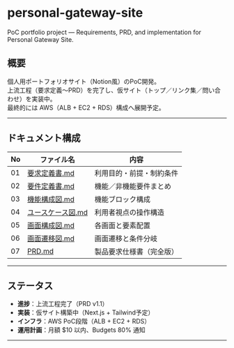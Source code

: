 # personal-gateway-site
PoC portfolio project — Requirements, PRD, and implementation for Personal Gateway Site.

##  概要
個人用ポートフォリオサイト（Notion風）のPoC開発。  
上流工程（要求定義～PRD）を完了し、仮サイト（トップ／リンク集／問い合わせ）を実装中。  
最終的には AWS（ALB + EC2 + RDS）構成へ展開予定。

---

## ドキュメント構成
| No | ファイル名 | 内容 |
|----|-------------|------|
| 01 | [要求定義書.md](docs/01_要求定義書.md) | 利用目的・前提・制約条件 |
| 02 | [要件定義書.md](docs/02_要件定義書.md) | 機能／非機能要件まとめ |
| 03 | [機能構成図.md](docs/03_機能構成図.md) | 機能ブロック構成 |
| 04 | [ユースケース図.md](docs/04_ユースケース図.md) | 利用者視点の操作構造 |
| 05 | [画面構成図.md](docs/05_画面構成図.md) | 各画面と要素配置 |
| 06 | [画面遷移図.md](docs/06_画面遷移図.md) | 画面遷移と条件分岐 |
| 07 | [PRD.md](docs/07_PRD.md) | 製品要求仕様書（完全版） |

---

## ステータス
- **進捗**：上流工程完了（PRD v1.1）  
- **実装**：仮サイト構築中（Next.js + Tailwind予定）  
- **インフラ**：AWS PoC段階（ALB + EC2 + RDS）  
- **運用計画**：月額 $10 以内、Budgets 80% 通知

---
